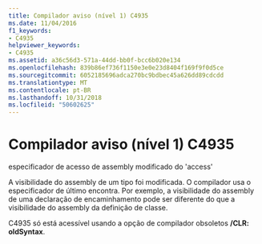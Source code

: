 ```yaml
---
title: Compilador aviso (nível 1) C4935
ms.date: 11/04/2016
f1_keywords:
- C4935
helpviewer_keywords:
- C4935
ms.assetid: a36c56d3-571a-44dd-bb0f-bcc6b020e134
ms.openlocfilehash: 839b86ef736f1150e3e0e23d8404f169f9f0d5ce
ms.sourcegitcommit: 6052185696adca270bc9bdbec45a626dd89cdcdd
ms.translationtype: MT
ms.contentlocale: pt-BR
ms.lasthandoff: 10/31/2018
ms.locfileid: "50602625"
---
```

# <a name="compiler-warning-level-1-c4935"></a>Compilador aviso (nível 1) C4935

especificador de acesso de assembly modificado do 'access'

A visibilidade do assembly de um tipo foi modificada. O compilador usa o especificador de último encontra. Por exemplo, a visibilidade do assembly de uma declaração de encaminhamento pode ser diferente do que a visibilidade do assembly da definição de classe.

C4935 só está acessível usando a opção de compilador obsoletos **/CLR: oldSyntax**.
